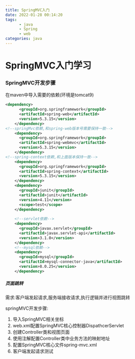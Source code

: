 ```yaml
---
title: SpringMVC入门
date: 2022-01-28 00:14:20
tags:
      - java
      - Spring
      - web
categories: java
---
```


# SpringMVC入门学习

### SpringMVC开发步骤

在maven中导入需要的依赖(环境是tomcat9)

```xml
<dependency>
      <groupId>org.springframework</groupId>
      <artifactId>spring-web</artifactId>
      <version>5.3.15</version>
    </dependency>
<!--springMvc依赖,和spring-web版本号需要保持一致-->
    <dependency>
      <groupId>org.springframework</groupId>
      <artifactId>spring-webmvc</artifactId>
      <version>5.3.15</version>
    </dependency>
<!--spring-context依赖,和上面版本保持一致-->
    <dependency>
      <groupId>org.springframework</groupId>
      <artifactId>spring-context</artifactId>
      <version>5.3.15</version>
    </dependency>
    <dependency>
      <groupId>junit</groupId>
      <artifactId>junit</artifactId>
      <version>4.11</version>
      <scope>test</scope>
    </dependency>
    
    <!--servlet依赖-->
    <dependency>
      <groupId>javax.servlet</groupId>
      <artifactId>javax.servlet-api</artifactId>
      <version>3.1.0</version>
    </dependency>
    <!--mysql依赖-->
    <dependency>
      <groupId>mysql</groupId>
      <artifactId>mysql-connector-java</artifactId>
      <version>8.0.25</version>
    </dependency>
```

##### 页面跳转

需求:客户端发起请求,服务端接收请求,执行逻辑并进行视图跳转

springMVC开发步骤:

1. 导入SpringMVC相关坐标
2. web.xml配置SpringMVC核心控制器DispathcerServlet
3. 创建Controller类和视图页面
4. 使用注解配置Controller类中业务方法的映射地址
5. 配置SpringMVC核心文件spring-mvc.xml
6. 客户端发起请求测试

